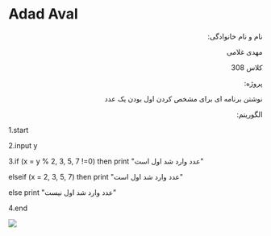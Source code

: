 # Adad Aval
<html>
<body>
<div dir="rtl">
نام و نام خانوادگی:

مهدی غلامی

کلاس 308

پروژه:

نوشتن برنامه ای برای مشخص کردن اول بودن یک عدد

الگوریتم:

</div>
1.start

2.input y

3.if (x = y % 2, 3, 5, 7 !=0) then print "عدد وارد شد اول است"

elseif (x = 2, 3, 5, 7) then print "عدد وارد شد اول است"

else print "عدد وارد شد اول نیست"

4.end

<img src="H:/۲۰۲۲۱۱۱۲_۲۳۴۹۴۹.jpg"/>

</body>
</html>